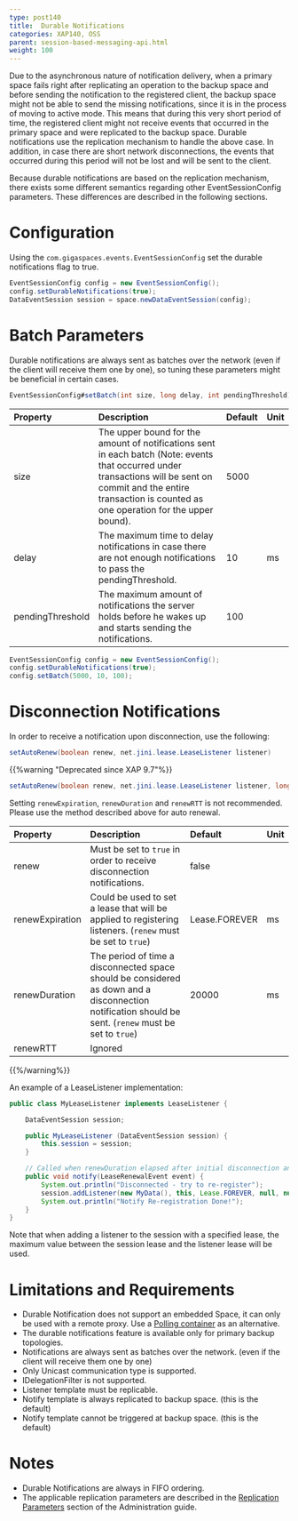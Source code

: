 ```yaml
---
type: post140
title:  Durable Notifications
categories: XAP140, OSS
parent: session-based-messaging-api.html
weight: 100
---
```


 



Due to the asynchronous nature of notification delivery, when a primary space fails right after replicating an operation to the backup space and before sending the notification to the registered client, the backup space might not be able to send the missing notifications, since it is in the process of moving to active mode.
This means that during this very short period of time, the registered client might not receive events that occurred in the primary space and were replicated to the backup space.
Durable notifications use the replication mechanism to handle the above case. In addition, in case there are short network disconnections, the events that occurred during this period will not be lost and will be sent to the client.

Because durable notifications are based on the replication mechanism, there exists some different semantics regarding other EventSessionConfig parameters.
These differences are described in the following sections.

# Configuration

Using the `com.gigaspaces.events.EventSessionConfig` set the durable notifications flag to true.


```java
EventSessionConfig config = new EventSessionConfig();
config.setDurableNotifications(true);
DataEventSession session = space.newDataEventSession(config);
```

# Batch Parameters

Durable notifications are always sent as batches over the network (even if the client will receive them one by one), so tuning these parameters might be beneficial in certain cases.


```java
EventSessionConfig#setBatch(int size, long delay, int pendingThreshold)
```


|Property| Description | Default | Unit |
|:-------|:------------|:--------|:-----|
|size|The upper bound for the amount of notifications sent in each batch (Note: events that occurred under transactions will be sent on commit and the entire transaction is counted as one operation for the upper bound).|5000| |
|delay|The maximum time to delay notifications in case there are not enough notifications to pass the pendingThreshold.|10|ms|
|pendingThreshold|The maximum amount of notifications the server holds before he wakes up and starts sending the notifications.|100| |


```java
EventSessionConfig config = new EventSessionConfig();
config.setDurableNotifications(true);
config.setBatch(5000, 10, 100);
```

# Disconnection Notifications

In order to receive a notification upon disconnection, use the following:


```java
setAutoRenew(boolean renew, net.jini.lease.LeaseListener listener)
```

{{%warning "Deprecated since XAP 9.7"%}}
```java
setAutoRenew(boolean renew, net.jini.lease.LeaseListener listener, long renewExpiration, long renewDuration, long renewRTT)
```
Setting `renewExpiration`, `renewDuration` and `renewRTT` is not recommended. Please use the method described above for auto renewal.

|Property|Description|Default|Unit|
|:-------|:----------|:------|:---|
|renew|Must be set to `true` in order to receive disconnection notifications.|false| |
|renewExpiration|Could be used to set a lease that will be applied to registering listeners. (`renew` must be set to `true`)|Lease.FOREVER|ms|
|renewDuration|The period of time a disconnected space should be considered as down and a disconnection notification should be sent. (`renew` must be set to `true`)|20000|ms|
|renewRTT|Ignored| | |
{{%/warning%}}

An example of a LeaseListener implementation:


```java
public class MyLeaseListener implements LeaseListener {

	DataEventSession session;

	public MyLeaseListener (DataEventSession session) {
		this.session = session;
	}

	// Called when renewDuration elapsed after initial disconnection and no re-connection occurred
	public void notify(LeaseRenewalEvent event) {
		System.out.println("Disconnected - try to re-register");
		session.addListener(new MyData(), this, Lease.FOREVER, null, null, NotifyActionType.NOTIFY_ALL);
		System.out.println("Notify Re-registration Done!");
	}
}
```

Note that when adding a listener to the session with a specified lease, the maximum value between the session lease and the listener lease will be used.

# Limitations and Requirements

 
- Durable Notification does not support an embedded Space, it can only be used with a remote proxy.  Use a [Polling container](./polling-container-overview.html) as an alternative.
- The durable notifications feature is available only for primary backup topologies.
- Notifications are always sent as batches over the network. (even if the client will receive them one by one)
- Only Unicast communication type is supported.
- IDelegationFilter is not supported.
- Listener template must be replicable.
- Notify template is always replicated to backup space. (this is the default)
- Notify template cannot be triggered at backup space. (this is the default)
 

# Notes

- Durable Notifications are always in FIFO ordering.
- The applicable replication parameters are described in the [Replication Parameters](../admin/replication-parameters.html#durable-notifications-parameters) section of the Administration guide.

